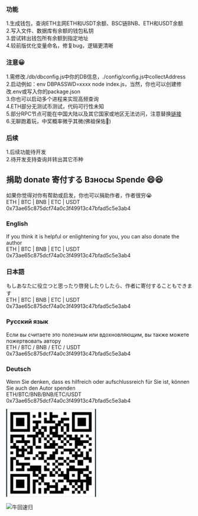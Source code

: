 ### 功能
1.生成钱包，查询ETH主网ETH和USDT余额、BSC链BNB、ETH和USDT余额<br />
2.写入文件、数据库有余额的钱包私钥<br />
3.尝试转出钱包所有余额到指定地址<br />
4.较前版优化变量命名，修复bug，逻辑更清晰<br />


### 注意😀
1.需修改./db/dbconfig.js中你的DB信息，./config/config.js中collectAddress<br />
2.启动例如：env DBPASSWD=xxxx node index.js，当然，你也可以创建修改.env或写入你的package.json<br />
3.你也可以启动多个进程来实现高频查询<br />
4.ETH部分无测试币测试，代码可行性未知<br />
5.部分RPC节点可能在中国大陆以及其它国家或地区无法访问，注意替换[链接](https://chainlist.org/)<br />
6.无聊跑着玩，中奖概率微乎其微(佛祖保佑🙏)<br />

### 后续
1.后续功能待开发<br />
2.待开发支持查询并转出其它币种<br />

## 捐助 donate 寄付する Взносы Spende 😄😆

如果你觉得对你有帮助或启发，你也可以捐助作者，作者很穷😭<br />
ETH | BTC | BNB | ETC | USDT<br />
0x73ae65c875dcf74a0c3f49913c47bfad5c5e3ab4
<br />

### English
If you think it is helpful or enlightening for you, you can also donate the author<br />
ETH | BTC | BNB | ETC | USDT<br />
0x73ae65c875dcf74a0c3f49913c47bfad5c5e3ab4<br />

### 日本語
もしあなたに役立つと思ったり啓発したりしたら、作者に寄付することもできます<br />
ETH | BTC | BNB | ETC | USDT<br />
0x73ae65c875dcf74a0c3f49913c47bfad5c5e3ab4<br />

### Русский язык
Если вы считаете это полезным или вдохновляющим, вы также можете пожертвовать автору<br />
ETH / BTC / BNB / ETC / USDT <br />
0x73ae65c875dcf74a0c3f49913c47bfad5c5e3ab4<br />

### Deutsch
Wenn Sie denken, dass es hilfreich oder aufschlussreich für Sie ist, können Sie auch den Autor spenden<br />
ETH/BTC/BNB/BNB/ETC/USDT<br />
0x73ae65c875dcf74a0c3f49913c47bfad5c5e3ab4<br />


<img src="donate.bmp">


![牛回速归](https://macrohive.com/wp-content/uploads/2022/05/kanchanara-7E3QGntO66M-unsplash.jpg)
